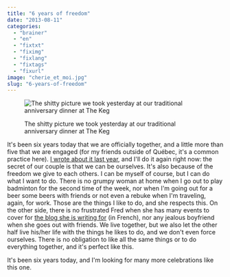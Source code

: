 ```yaml
---
title: "6 years of freedom"
date: "2013-08-11"
categories: 
  - "brainer"
  - "en"
  - "fixtxt"
  - "fiximg"
  - "fixlang"
  - "fixtags"
  - "fixurl"
image: "cherie_et_moi.jpg"
slug: "6-years-of-freedom"
---
```


<figure>

![The shitty picture we took yesterday at our traditional anniversary dinner at The Keg](images/cherie_et_moi.jpg)

<figcaption>

The shitty picture we took yesterday at our traditional anniversary dinner at The Keg

</figcaption>

</figure>

It's been six years today that we are officially together, and a little more than five that we are engaged (for my friends outside of Québec, it's a common practice here). [I wrote about it last year](https://fred.dev/5-years-later-she-is-still-with-me/ "5 years later, she is still with me"), and I'll do it again right now: the secret of our couple is that we can be ourselves. It's also because of the freedom we give to each others. I can be myself of course, but I can do what I want to do. There is no grumpy woman at home when I go out to play badminton for the second time of the week, nor when I'm going out for a beer some beers with friends or not even a rebuke when I'm traveling, again, for work. Those are the things I like to do, and she respects this. On the other side, there is no frustrated Fred when she has many events to cover for [the blog she is writing for](http://www.pieuvre.ca/author/eplante/) (in French), nor any jealous boyfriend when she goes out with friends. We live together, but we also let the other half live his/her life with the things he likes to do, and we don't even force ourselves. There is no obligation to like all the same things or to do everything together, and it's perfect like this.

It's been six years today, and I'm looking for many more celebrations like this one.

